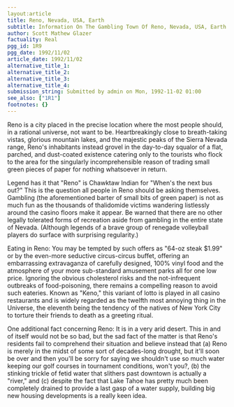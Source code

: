 ```yaml
---
layout:article
title: Reno, Nevada, USA, Earth
subtitle: Information On The Gambling Town Of Reno, Nevada, USA, Earth
author: Scott Mathew Glazer
factuality: Real
pgg_id: 1R9
pgg_date: 1992/11/02
article_date: 1992/11/02
alternative_title_1: 
alternative_title_2: 
alternative_title_3: 
alternative_title_4: 
submission_string: Submitted by admin on Mon, 1992-11-02 01:00
see_also: ["1R1"]
footnotes: {}
---
```

<div>
<p>Reno is a city placed in the precise location where the most people should, in a rational universe, not want to be. Heartbreakingly close to breath-taking vistas, glorious mountain lakes, and the majestic peaks of the Sierra Nevada range, Reno's inhabitants instead grovel in the day-to-day squalor of a flat, parched, and dust-coated existence catering only to the tourists who flock to the area for the singularly incomprehensible reason of trading small green pieces of paper for nothing whatsoever in return.</p>
<p>Legend has it that "Reno" is Chawktaw Indian for "When's the next bus out?" This is the question all people in Reno should be asking themselves. Gambling (the aforementioned barter of small bits of green paper) is not as much fun as the thousands of thalidomide victims wandering listlessly around the casino floors make it appear. Be warned that there are no other legally tolerated forms of recreation aside from gambling in the entire state of Nevada. (Although legends of a brave group of renegade volleyball players do surface with surprising regularity.)</p>
<p>Eating in Reno: You may be tempted by such offers as "64-oz steak $1.99" or by the even-more seductive circus-circus buffet, offering an embarrassing extravaganza of carefully designed, 100% vinyl food and the atmosphere of your more sub-standard amusement parks all for one low price. Ignoring the obvious cholesterol risks and the not-infrequent outbreaks of food-poisoning, there remains a compelling reason to avoid such eateries. Known as "Keno," this variant of lotto is played in all casino restaurants and is widely regarded as the twelfth most annoying thing in the Universe, the eleventh being the tendency of the natives of New York City to torture their friends to death as a greeting ritual.</p>
<p>One additional fact concerning Reno: It is in a very arid desert. This in and of itself would not be so bad, but the sad fact of the matter is that Reno's residents fail to comprehend their situation and believe instead that (a) Reno is merely in the midst of some sort of decades-long drought, but it'll soon be over and then you'll be sorry for saying we shouldn't use so much water keeping our golf courses in tournament conditions, won't you?, (b) the stinking trickle of fetid water that slithers past downtown is actually a "river," and (c) despite the fact that Lake Tahoe has pretty much been completely drained to provide a last gasp of a water supply, building big new housing developments is a really keen idea.</p>
</div>
